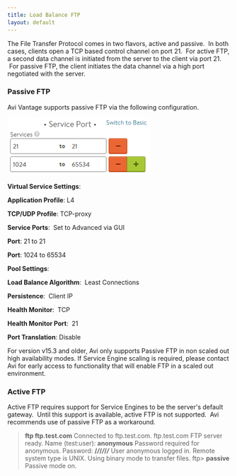 ```yaml
---
title: Load Balance FTP
layout: default
---
```

The File Transfer Protocol comes in two flavors, active and passive.  In both cases, clients open a TCP based control channel on port 21.  For active FTP, a second data channel is initiated from the server to the client via port 21.  For passive FTP, the client initiates the data channel via a high port negotiated with the server.  

### Passive FTP

Avi Vantage supports passive FTP via the following configuration.

<a href="img/FTP-Ports.png"><img src="img/FTP-Ports.png" alt="FTP Ports" width="322" height="131"></a>

**Virtual Service Settings**:

**Application Profile**: L4

**TCP/UDP Profile**: TCP-proxy

**Service Ports**:  Set to Advanced via GUI

**Port**: 21 to 21

**Port**: 1024 to 65534

**Pool Settings**:

**Load Balance Algorithm**:  Least Connections

**Persistence**:  Client IP

**Health Monitor**:  TCP

**Health Monitor Port**:  21

**Port Translation**: Disable

For version v15.3 and older, Avi only supports Passive FTP in non scaled out high availability modes. If Service Engine scaling is required, please contact Avi for early access to functionality that will enable FTP in a scaled out environment.

### Active FTP

Active FTP requires support for Service Engines to be the server's default gateway.  Until this support is available, active FTP is not supported.  Avi recommends use of passive FTP as a workaround.
> **ftp ftp.test.com** Connected to ftp.test.com. ftp.test.com FTP server ready. Name (test:user): **anonymous** Password required for anonymous. Password: **/*/*/*/*/*/*** User anonymous logged in. Remote system type is UNIX. Using binary mode to transfer files. ftp> **passive** Passive mode on.